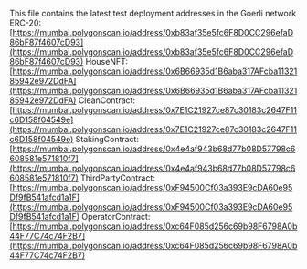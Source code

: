 This file contains the latest test deployment addresses in the Goerli network
ERC-20: [https://mumbai.polygonscan.io/address/0xb83af35e5fc6F8D0CC296efaD86bF87f4607cD93](https://mumbai.polygonscan.io/address/0xb83af35e5fc6F8D0CC296efaD86bF87f4607cD93)
HouseNFT: [https://mumbai.polygonscan.io/address/0x6B66935d1B6aba317AFcba1132185942e972DdFA](https://mumbai.polygonscan.io/address/0x6B66935d1B6aba317AFcba1132185942e972DdFA)
CleanContract: [https://mumbai.polygonscan.io/address/0x7E1C21927ce87c30183c2647F11c6D158f04549e](https://mumbai.polygonscan.io/address/0x7E1C21927ce87c30183c2647F11c6D158f04549e)
StakingContract: [https://mumbai.polygonscan.io/address/0x4e4af943b68d77b08D57798c6608581e571810f7](https://mumbai.polygonscan.io/address/0x4e4af943b68d77b08D57798c6608581e571810f7)
ThirdPartyContract: [https://mumbai.polygonscan.io/address/0xF94500Cf03a393E9cDA60e95Df9fB541afcd1a1F](https://mumbai.polygonscan.io/address/0xF94500Cf03a393E9cDA60e95Df9fB541afcd1a1F)
OperatorContract: [https://mumbai.polygonscan.io/address/0xc64F085d256c69b98F6798A0b44F77C74c74F2B7](https://mumbai.polygonscan.io/address/0xc64F085d256c69b98F6798A0b44F77C74c74F2B7)
